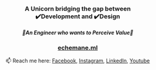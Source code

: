 <h3 align="center">
  A Unicorn bridging the gap between <br/> ✔️Development and ✔️Design
</h3>

<h5 align="center">
🌟An Engineer who wants to Perceive Value🌟
<br/>
</h5>

<div align="center">

### [echemane.ml](https://echemane.ml/)

📫 Reach me here: [Facebook](https://www.facebook.com/e.echemane/), [Instagram](https://www.instagram.com/ericechemane/), [LinkedIn](https://www.linkedin.com/in/eric-echemane-2a3543229/), [Youtube](https://www.youtube.com/@ericechemane3335)

</div>
